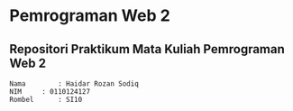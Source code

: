# Pemrograman Web 2 
## Repositori Praktikum Mata Kuliah Pemrograman Web 2
	Nama		: Haidar Rozan Sodiq
	NIM		: 0110124127
	Rombel		: SI10